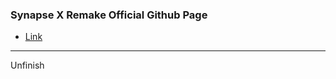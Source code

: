 ### Synapse X Remake Official Github Page
- [Link](https://charlzk05.github.io/Synapse-X-Remake-Synapse-X-Free-Version/)
<hr>

Unfinish

